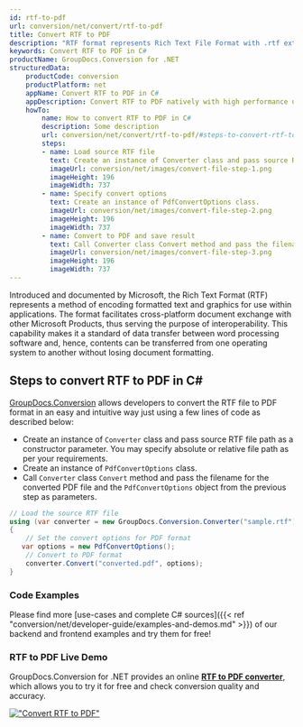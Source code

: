 ```yaml
---
id: rtf-to-pdf
url: conversion/net/convert/rtf-to-pdf
title: Convert RTF to PDF
description: "RTF format represents Rich Text File Format with .rtf extension. Learn how to convert RTF to PDF file programmatically in C# language using GroupDocs.Conversion for .NET library."
keywords: Convert RTF to PDF in C#
productName: GroupDocs.Conversion for .NET
structuredData:
    productCode: conversion
    productPlatform: net
    appName: Convert RTF to PDF in C#
    appDescription: Convert RTF to PDF natively with high performance using C# language and server side GroupDocs.Conversion for .NET APIs, without the use of any software like Microsoft or Open Office.
    howTo:
        name: How to convert RTF to PDF in C# 
        description: Some description
        url: conversion/net/convert/rtf-to-pdf/#steps-to-convert-rtf-to-pdf-in-c
        steps:
        - name: Load source RTF file 
          text: Create an instance of Converter class and pass source RTF file path as a constructor parameter. You may specify absolute or relative file path as per your requirements. 
          imageUrl: conversion/net/images/convert-file-step-1.png
          imageHeight: 196
          imageWidth: 737
        - name: Specify convert options 
          text: Create an instance of PdfConvertOptions class.
          imageUrl: conversion/net/images/convert-file-step-2.png
          imageHeight: 196
          imageWidth: 737
        - name: Convert to PDF and save result 
          text: Call Converter class Convert method and pass the filename for the converted HTML file and the PdfConvertOptions object from the previous step as parameters.
          imageUrl: conversion/net/images/convert-file-step-3.png
          imageHeight: 196
          imageWidth: 737
---
```


Introduced and documented by Microsoft, the Rich Text Format (RTF) represents a method of encoding formatted text and graphics for use within applications. The format facilitates cross-platform document exchange with other Microsoft Products, thus serving the purpose of interoperability. This capability makes it a standard of data transfer between word processing software and, hence, contents can be transferred from one operating system to another without losing document formatting.

## Steps to convert RTF to PDF in C#

[GroupDocs.Conversion](https://products.groupdocs.com/conversion/net) allows developers to convert the RTF file to PDF format in an easy and intuitive way just using a few lines of code as described below:

* Create an instance of `Converter` class and pass source RTF file path as a constructor parameter. You may specify absolute or relative file path as per your requirements. 
* Create an instance of `PdfConvertOptions` class.
* Call `Converter` class `Convert` method and pass the filename for the converted PDF file and the `PdfConvertOptions` object from the previous step as parameters.

```csharp
// Load the source RTF file
using (var converter = new GroupDocs.Conversion.Converter("sample.rtf"))
{
    // Set the convert options for PDF format
   var options = new PdfConvertOptions();
    // Convert to PDF format
    converter.Convert("converted.pdf", options);
}
```

### Code Examples

Please find more [use-cases and complete C# sources]({{< ref "conversion/net/developer-guide/examples-and-demos.md" >}}) of our backend and frontend examples and try them for free!

### RTF to PDF Live Demo

GroupDocs.Conversion for .NET provides an online [**RTF to PDF converter**](https://products.groupdocs.app/conversion/rtf-to-pdf), which allows you to try it for free and check conversion quality and accuracy.

[!["Convert RTF to PDF"](conversion/net/images/convert-to-pdf/convert-rtf-to-pdf.png)](https://products.groupdocs.app/conversion/rtf-to-pdf)